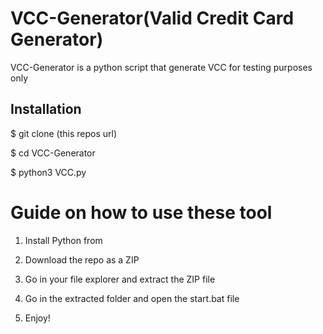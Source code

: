 # VCC-Generator(Valid Credit Card Generator)
VCC-Generator is a python script that generate VCC for testing purposes only<br> 

 
<h2>Installation</h2>
 
<p>$ git clone (this repos url)</p>
<p>$ cd VCC-Generator</p>
<p>$ python3 VCC.py</p>

# Guide on how to use these tool 
 
1. Install Python from

2. Download the repo as a ZIP   

3. Go in your file explorer and extract the ZIP file

4. Go in the extracted folder and open the start.bat file

5. Enjoy!